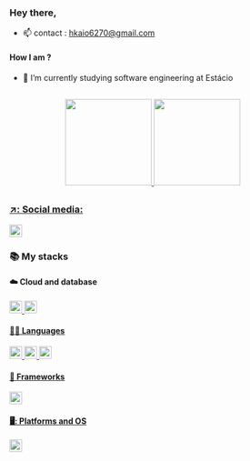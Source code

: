 ### Hey there, 

- 📫 contact : hkaio6270@gmail.com

#### How I am ?

- 🌱 I’m currently studying software engineering at Estácio

  ##

<div align="center">
  <a href="https://github.com/kain-tech">
  <img height="152em" src="https://github-readme-stats.vercel.app/api?username=kain-tech&show_icons=true&theme=tokyonight&include_all_commits=true&count_private=true"/>
  <img height="152em" src="https://github-readme-stats.vercel.app/api/top-langs/?username=kain-tech&layout=compact&langs_count=7&theme=tokyonight"/>
</div> 
  
  ##
 
  ### ↗️: Social media:
  
<div aling="center"> 
  <a href="https://www.linkedin.com/in/kaiohenrique-03310922a/"> <img height="22em" src=https://img.shields.io/badge/LinkedIn-0077B5?style=for-the-badge&logo=linkedin&logoColor=white>
<a> 
</div>
  
### :books: My stacks

<div align="left"> 
  
  #### ☁️ Cloud and database

<div>
  <a href=https://docs.aws.amazon.com/ target="_blank"><img height="22em" src="https://img.shields.io/badge/Amazon_AWS-FF9900?style=for-the-badge&logo=amazonaws&logoColor=white">
  <a href=https://dev.mysql.com/doc/ target="_blank"><img height="22em" src="https://img.shields.io/badge/MySQL-005C84?style=for-the-badge&logo=mysql&logoColor=white"> 
<div> 
  
  #### 👩‍💻 Languages
  
<div>
  <a href=https://devdocs.io/python/ target="_blank"><img height="22em" src="https://img.shields.io/badge/Python-FFD43B?style=for-the-badge&logo=python&logoColor=darkgreen">
  <a href=https://devdocs.io/javascript/ target="_blank"><img height="22em" src="https://img.shields.io/badge/JavaScript-323330?style=for-the-badge&logo=javascript&logoColor=F7DF1E"> 
  <a href=https://devdocs.io/html/ target="_blank"><img height="22em" src="https://img.shields.io/badge/HTML5-E34F26?style=for-the-badge&logo=html5&logoColor=white"> 
<div>
    
#### 🚀 Frameworks

<div>
  <a href= tahttps://getbootstrap.com/docs/4.1/getting-started/introduction/rhttps://getbootstrap.com/docs/4.1/getting-started/introduction/get="_blank"><img height="22em" src="https://img.shields.io/badge/Bootstrap-563D7C?style=for-the-badge&logo=bootstrap&logoColor=white"> 
<div>  
  
#### 🖥️: Platforms and OS  

<div>
  <a href=https://docs.microsoft.com/pt-br/windows/ target="_blank"><img height="22em" src="https://img.shields.io/badge/Windows-0078D6?style=for-the-badge&logo=windows&logoColor=white">   
</div>
